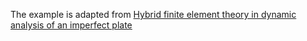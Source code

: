 The example is adapted from [Hybrid finite element theory in dynamic analysis of an imperfect plate](https://doi.org/10.1016/j.mechrescom.2024.104324)
